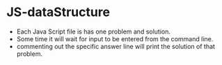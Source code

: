 # JS-dataStructure

- Each Java Script file is has one problem and solution.
- Some time it will wait for input to be entered from the command line.
- commenting out the specific answer line will print the solution of that problem.
